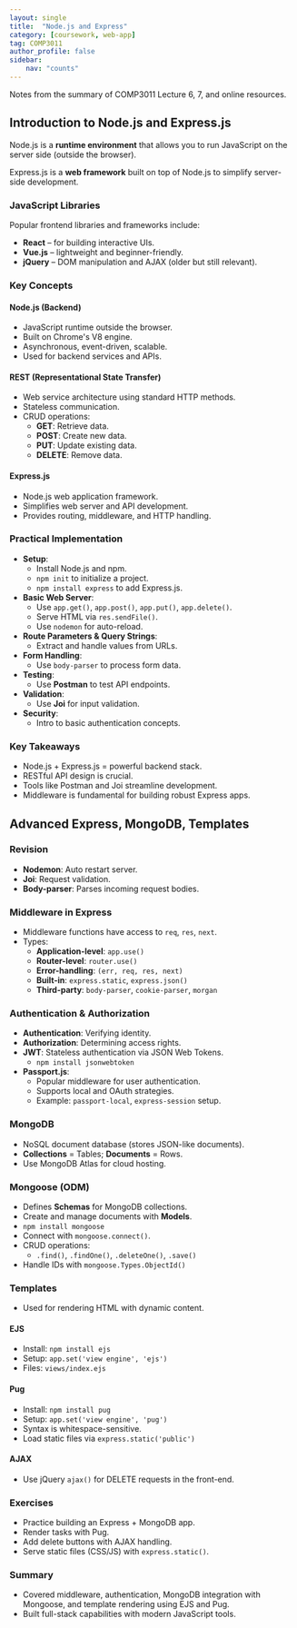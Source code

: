 ```yaml
---
layout: single
title:  "Node.js and Express"
category: [coursework, web-app]
tag: COMP3011
author_profile: false
sidebar:
    nav: "counts"
---
```


Notes from the summary of COMP3011 Lecture 6, 7, and online resources.

## Introduction to Node.js and Express.js

Node.js is a **runtime environment** that allows you to run JavaScript on the server side (outside the browser).

Express.js is a **web framework** built on top of Node.js to simplify server-side development.

### JavaScript Libraries
Popular frontend libraries and frameworks include:
- **React** – for building interactive UIs.
- **Vue.js** – lightweight and beginner-friendly.
- **jQuery** – DOM manipulation and AJAX (older but still relevant).

### Key Concepts

#### Node.js (Backend)
- JavaScript runtime outside the browser.
- Built on Chrome's V8 engine.
- Asynchronous, event-driven, scalable.
- Used for backend services and APIs.

#### REST (Representational State Transfer)
- Web service architecture using standard HTTP methods.
- Stateless communication.
- CRUD operations:
  - **GET**: Retrieve data.
  - **POST**: Create new data.
  - **PUT**: Update existing data.
  - **DELETE**: Remove data.

#### Express.js
- Node.js web application framework.
- Simplifies web server and API development.
- Provides routing, middleware, and HTTP handling.

### Practical Implementation
- **Setup**:
  - Install Node.js and npm.
  - `npm init` to initialize a project.
  - `npm install express` to add Express.js.
- **Basic Web Server**:
  - Use `app.get()`, `app.post()`, `app.put()`, `app.delete()`.
  - Serve HTML via `res.sendFile()`.
  - Use `nodemon` for auto-reload.
- **Route Parameters & Query Strings**:
  - Extract and handle values from URLs.
- **Form Handling**:
  - Use `body-parser` to process form data.
- **Testing**:
  - Use **Postman** to test API endpoints.
- **Validation**:
  - Use **Joi** for input validation.
- **Security**:
  - Intro to basic authentication concepts.

### Key Takeaways
- Node.js + Express.js = powerful backend stack.
- RESTful API design is crucial.
- Tools like Postman and Joi streamline development.
- Middleware is fundamental for building robust Express apps.


## Advanced Express, MongoDB, Templates

### Revision
- **Nodemon**: Auto restart server.
- **Joi**: Request validation.
- **Body-parser**: Parses incoming request bodies.

### Middleware in Express
- Middleware functions have access to `req`, `res`, `next`.
- Types:
  - **Application-level**: `app.use()`
  - **Router-level**: `router.use()`
  - **Error-handling**: `(err, req, res, next)`
  - **Built-in**: `express.static`, `express.json()`
  - **Third-party**: `body-parser`, `cookie-parser`, `morgan`

### Authentication & Authorization
- **Authentication**: Verifying identity.
- **Authorization**: Determining access rights.
- **JWT**: Stateless authentication via JSON Web Tokens.
  - `npm install jsonwebtoken`
- **Passport.js**:
  - Popular middleware for user authentication.
  - Supports local and OAuth strategies.
  - Example: `passport-local`, `express-session` setup.

### MongoDB
- NoSQL document database (stores JSON-like documents).
- **Collections** = Tables; **Documents** = Rows.
- Use MongoDB Atlas for cloud hosting.

### Mongoose (ODM)
- Defines **Schemas** for MongoDB collections.
- Create and manage documents with **Models**.
- `npm install mongoose`
- Connect with `mongoose.connect()`.
- CRUD operations:
  - `.find()`, `.findOne()`, `.deleteOne()`, `.save()`
- Handle IDs with `mongoose.Types.ObjectId()`

### Templates
- Used for rendering HTML with dynamic content.

#### EJS
- Install: `npm install ejs`
- Setup: `app.set('view engine', 'ejs')`
- Files: `views/index.ejs`

#### Pug
- Install: `npm install pug`
- Setup: `app.set('view engine', 'pug')`
- Syntax is whitespace-sensitive.
- Load static files via `express.static('public')`

#### AJAX
- Use jQuery `ajax()` for DELETE requests in the front-end.

### Exercises
- Practice building an Express + MongoDB app.
- Render tasks with Pug.
- Add delete buttons with AJAX handling.
- Serve static files (CSS/JS) with `express.static()`.

### Summary
- Covered middleware, authentication, MongoDB integration with Mongoose, and template rendering using EJS and Pug.
- Built full-stack capabilities with modern JavaScript tools.
